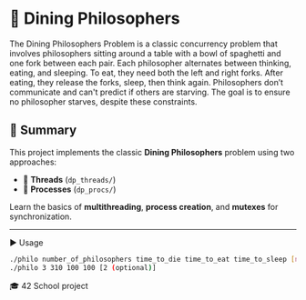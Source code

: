 # 🍝 Dining Philosophers
  The Dining Philosophers Problem is a classic concurrency problem that involves philosophers sitting around a table with a bowl of spaghetti and one fork between each pair. Each philosopher alternates between thinking, eating, and sleeping. To eat, they need both the left and right forks. After eating, they release the forks, sleep, then think again. Philosophers don’t communicate and can't predict if others are starving. The goal is to ensure no philosopher starves, despite these constraints.

## 🧠 Summary

This project implements the classic **Dining Philosophers** problem using two approaches:

- 🧵 **Threads** (`dp_threads/`)
- 🔁 **Processes** (`dp_procs/`)

Learn the basics of **multithreading**, **process creation**, and **mutexes** for synchronization.

---

▶️ Usage
```bash
./philo number_of_philosophers time_to_die time_to_eat time_to_sleep [nb_times_each_philo_must_eat]
./philo 3 310 100 100 [2 (optional)]
```

🎓 42 School project
